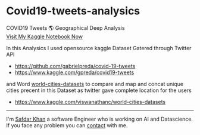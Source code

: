 # Covid19-tweets-analysics
COVID19 Tweets 🌎 Geographical Deep Analysis <br>
[Visit My Kaggle Notebook Now](https://www.kaggle.com/msafdarkhan/covid19-tweets-geographical-deep-analysis)

In this Analysics I used opensource kaggle Dataset Gatered through Twitter API
- https://github.com/gabrielpreda/covid-19-tweets 
- https://www.kaggle.com/gpreda/covid19-tweets

and Word [world-cities-datasets](https://www.kaggle.com/viswanathanc/world-cities-datasets) to compare and map and concat unique cities precent in this Dataset as twitter gave complete location for the users
 - https://www.kaggle.com/viswanathanc/world-cities-datasets
 
 ____________________
 I'm [Safdar Khan](https://www.safdarkhan.ml) a software Engineer who is working on AI and Datascience. If you face any problem you can [contact](mailto:safdarkhanofficial@gmail.com) with me.
